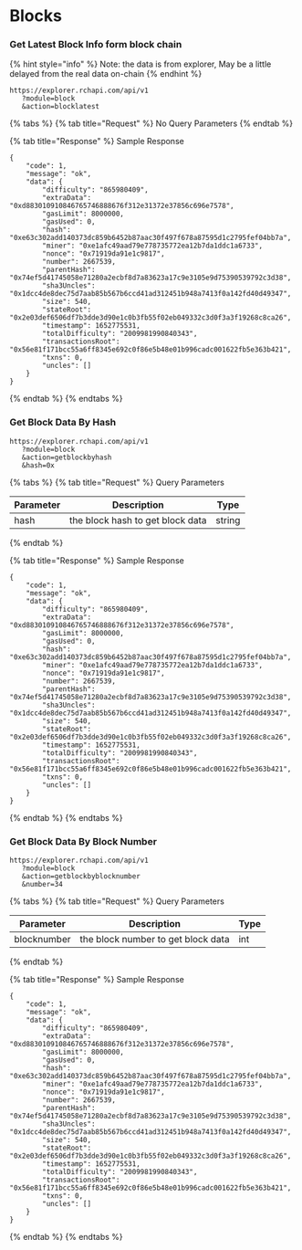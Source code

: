 # Blocks

### Get Latest Block Info form block chain

{% hint style="info" %}
Note: the data is from explorer, May be a little delayed from the real data on-chain
{% endhint %}

```
https://explorer.rchapi.com/api/v1
   ?module=block
   &action=blocklatest
```

{% tabs %}
{% tab title="Request" %}
No Query Parameters
{% endtab %}

{% tab title="Response" %}
Sample Response

```
{
    "code": 1,
    "message": "ok",
    "data": {
        "difficulty": "865980409",
        "extraData": "0xd883010910846765746888676f312e31372e37856c696e7578",
        "gasLimit": 8000000,
        "gasUsed": 0,
        "hash": "0xe63c302add140373dc859b6452b87aac30f497f678a87595d1c2795fef04bb7a",
        "miner": "0xe1afc49aad79e778735772ea12b7da1ddc1a6733",
        "nonce": "0x71919da91e1c9817",
        "number": 2667539,
        "parentHash": "0x74ef5d41745058e71280a2ecbf8d7a83623a17c9e3105e9d75390539792c3d38",
        "sha3Uncles": "0x1dcc4de8dec75d7aab85b567b6ccd41ad312451b948a7413f0a142fd40d49347",
        "size": 540,
        "stateRoot": "0x2e03def6506df7b3dde3d90e1c0b3fb55f02eb049332c3d0f3a3f19268c8ca26",
        "timestamp": 1652775531,
        "totalDifficulty": "2009981990840343",
        "transactionsRoot": "0x56e81f171bcc55a6ff8345e692c0f86e5b48e01b996cadc001622fb5e363b421",
        "txns": 0,
        "uncles": []
    }
}
```
{% endtab %}
{% endtabs %}

### Get Block Data By Hash

```
https://explorer.rchapi.com/api/v1
   ?module=block
   &action=getblockbyhash
   &hash=0x
```

{% tabs %}
{% tab title="Request" %}
Query Parameters

| Parameter | Description                      | Type   |
| --------- | -------------------------------- | ------ |
| hash      | the block hash to get block data | string |
{% endtab %}

{% tab title="Response" %}
Sample Response

```
{
    "code": 1,
    "message": "ok",
    "data": {
        "difficulty": "865980409",
        "extraData": "0xd883010910846765746888676f312e31372e37856c696e7578",
        "gasLimit": 8000000,
        "gasUsed": 0,
        "hash": "0xe63c302add140373dc859b6452b87aac30f497f678a87595d1c2795fef04bb7a",
        "miner": "0xe1afc49aad79e778735772ea12b7da1ddc1a6733",
        "nonce": "0x71919da91e1c9817",
        "number": 2667539,
        "parentHash": "0x74ef5d41745058e71280a2ecbf8d7a83623a17c9e3105e9d75390539792c3d38",
        "sha3Uncles": "0x1dcc4de8dec75d7aab85b567b6ccd41ad312451b948a7413f0a142fd40d49347",
        "size": 540,
        "stateRoot": "0x2e03def6506df7b3dde3d90e1c0b3fb55f02eb049332c3d0f3a3f19268c8ca26",
        "timestamp": 1652775531,
        "totalDifficulty": "2009981990840343",
        "transactionsRoot": "0x56e81f171bcc55a6ff8345e692c0f86e5b48e01b996cadc001622fb5e363b421",
        "txns": 0,
        "uncles": []
    }
}
```
{% endtab %}
{% endtabs %}





### Get Block Data By Block Number

```
https://explorer.rchapi.com/api/v1
   ?module=block
   &action=getblockbyblocknumber
   &number=34
```

{% tabs %}
{% tab title="Request" %}
Query Parameters

| Parameter   | Description                        | Type |
| ----------- | ---------------------------------- | ---- |
| blocknumber | the block number to get block data | int  |
{% endtab %}

{% tab title="Response" %}
Sample Response

```
{
    "code": 1,
    "message": "ok",
    "data": {
        "difficulty": "865980409",
        "extraData": "0xd883010910846765746888676f312e31372e37856c696e7578",
        "gasLimit": 8000000,
        "gasUsed": 0,
        "hash": "0xe63c302add140373dc859b6452b87aac30f497f678a87595d1c2795fef04bb7a",
        "miner": "0xe1afc49aad79e778735772ea12b7da1ddc1a6733",
        "nonce": "0x71919da91e1c9817",
        "number": 2667539,
        "parentHash": "0x74ef5d41745058e71280a2ecbf8d7a83623a17c9e3105e9d75390539792c3d38",
        "sha3Uncles": "0x1dcc4de8dec75d7aab85b567b6ccd41ad312451b948a7413f0a142fd40d49347",
        "size": 540,
        "stateRoot": "0x2e03def6506df7b3dde3d90e1c0b3fb55f02eb049332c3d0f3a3f19268c8ca26",
        "timestamp": 1652775531,
        "totalDifficulty": "2009981990840343",
        "transactionsRoot": "0x56e81f171bcc55a6ff8345e692c0f86e5b48e01b996cadc001622fb5e363b421",
        "txns": 0,
        "uncles": []
    }
}
```
{% endtab %}
{% endtabs %}
